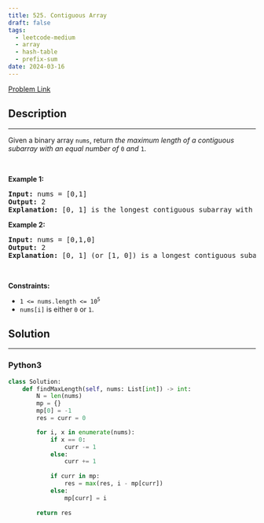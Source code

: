 ```yaml
---
title: 525. Contiguous Array
draft: false
tags: 
  - leetcode-medium
  - array
  - hash-table
  - prefix-sum
date: 2024-03-16
---
```


[Problem Link](https://leetcode.com/problems/contiguous-array/)

## Description

---
<p>Given a binary array <code>nums</code>, return <em>the maximum length of a contiguous subarray with an equal number of </em><code>0</code><em> and </em><code>1</code>.</p>

<p>&nbsp;</p>
<p><strong class="example">Example 1:</strong></p>

<pre>
<strong>Input:</strong> nums = [0,1]
<strong>Output:</strong> 2
<strong>Explanation:</strong> [0, 1] is the longest contiguous subarray with an equal number of 0 and 1.
</pre>

<p><strong class="example">Example 2:</strong></p>

<pre>
<strong>Input:</strong> nums = [0,1,0]
<strong>Output:</strong> 2
<strong>Explanation:</strong> [0, 1] (or [1, 0]) is a longest contiguous subarray with equal number of 0 and 1.
</pre>

<p>&nbsp;</p>
<p><strong>Constraints:</strong></p>

<ul>
	<li><code>1 &lt;= nums.length &lt;= 10<sup>5</sup></code></li>
	<li><code>nums[i]</code> is either <code>0</code> or <code>1</code>.</li>
</ul>


## Solution

---
### Python3
``` py title='contiguous-array'
class Solution:
    def findMaxLength(self, nums: List[int]) -> int:
        N = len(nums)
        mp = {}
        mp[0] = -1
        res = curr = 0

        for i, x in enumerate(nums):
            if x == 0:
                curr -= 1
            else:
                curr += 1
            
            if curr in mp:
                res = max(res, i - mp[curr])
            else:
                mp[curr] = i
        
        return res
```

